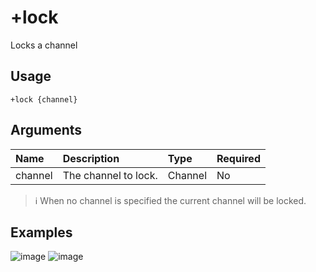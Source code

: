 # +lock
Locks a channel

## Usage
```
+lock {channel}
```

## Arguments
Name | Description | Type | Required
:-- | :-- | :-- | :--
channel | The channel to lock. | Channel | No

> ℹ️ When no channel is specified the current channel will be locked.

## Examples
![image](https://tawk.link/60e18ecd649e0a0a5cca7167/kb/attachments/sUxogSr83a.jpg)
![image](https://tawk.link/60e18ecd649e0a0a5cca7167/kb/attachments/maGV8GRl-9.jpg)
